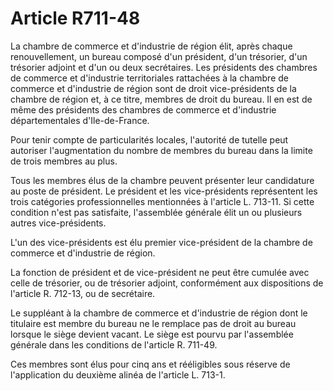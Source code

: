 # Article R711-48

La chambre de commerce et d'industrie de région élit, après chaque renouvellement, un bureau composé d'un président, d'un trésorier, d'un trésorier adjoint et d'un ou deux secrétaires. Les présidents des chambres de commerce et d'industrie territoriales rattachées à la chambre de commerce et d'industrie de région sont de droit vice-présidents de la chambre de région et, à ce titre, membres de droit du bureau. Il en est de même des présidents des chambres de commerce et d'industrie départementales d'Ile-de-France.

Pour tenir compte de particularités locales, l'autorité de tutelle peut autoriser l'augmentation du nombre de membres du bureau dans la limite de trois membres au plus.

Tous les membres élus de la chambre peuvent présenter leur candidature au poste de président. Le président et les vice-présidents représentent les trois catégories professionnelles mentionnées à l'article L. 713-11. Si cette condition n'est pas satisfaite, l'assemblée générale élit un ou plusieurs autres vice-présidents.

L'un des vice-présidents est élu premier vice-président de la chambre de commerce et d'industrie de région.

La fonction de président et de vice-président ne peut être cumulée avec celle de trésorier, ou de trésorier adjoint, conformément aux dispositions de l'article R. 712-13, ou de secrétaire.

Le suppléant à la chambre de commerce et d'industrie de région dont le titulaire est membre du bureau ne le remplace pas de droit au bureau lorsque le siège devient vacant. Le siège est pourvu par l'assemblée générale dans les conditions de l'article R. 711-49.

Ces membres sont élus pour cinq ans et rééligibles sous réserve de l'application du deuxième alinéa de l'article L. 713-1.
